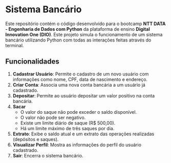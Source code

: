 # Sistema Bancário 

Este repositório contém o código desenvolvido para o bootcamp **NTT DATA - Engenharia de Dados com Python** da plataforma de ensino **Digital Innovation One (DIO)**.
Este projeto simula o funcionamento de um sistema bancário utilizando Python com todas as interações feitas através do terminal.

## Funcionalidades

1. **Cadastrar Usuário**: Permite o cadastro de um novo usuário com informações como nome, CPF, data de nascimento e endereço.
2. **Criar Conta**: Associa uma nova conta bancária a um usuário já cadastrado.
3. **Depositar**: Permite ao usuário depositar um valor positivo na conta bancária.
4. **Sacar**
   - O valor do saque não pode exceder o saldo disponível.
   - O valor não pode ser negativo.
   - Existe um limite diário de saque (R$ 500,00).
   - Há um limite máximo de três saques por dia.
5. **Extrato**: Exibe o saldo atual e um extrato das operações realizadas (depósitos e saques).
6. **Visualizar Perfil**: Mostra as informações do perfil do usuário cadastrado.
7. **Sair**: Encerra o sistema bancário.
